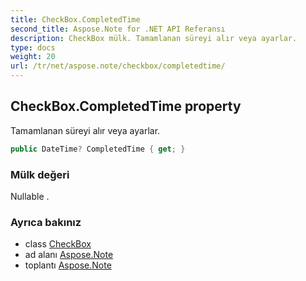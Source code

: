 ```yaml
---
title: CheckBox.CompletedTime
second_title: Aspose.Note for .NET API Referansı
description: CheckBox mülk. Tamamlanan süreyi alır veya ayarlar.
type: docs
weight: 20
url: /tr/net/aspose.note/checkbox/completedtime/
---
```

## CheckBox.CompletedTime property

Tamamlanan süreyi alır veya ayarlar.

```csharp
public DateTime? CompletedTime { get; }
```

### Mülk değeri

Nullable .

### Ayrıca bakınız

* class [CheckBox](../)
* ad alanı [Aspose.Note](../../checkbox/)
* toplantı [Aspose.Note](../../../)


